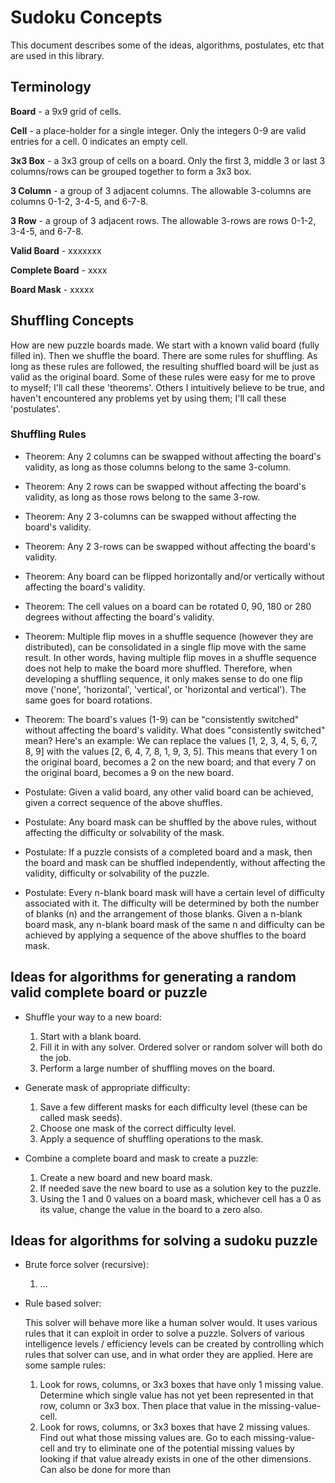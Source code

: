# Sudoku Concepts #

This document describes some of the ideas, algorithms, postulates, etc that are used in this library.


## Terminology ##

**Board** - a 9x9 grid of cells.

**Cell** - a place-holder for a single integer. Only the integers 0-9 are valid entries for a cell. 0 indicates an empty cell.

**3x3 Box** - a 3x3 group of cells on a board. Only the first 3, middle 3 or last 3 columns/rows can be grouped together to form a 3x3 box.

**3 Column** - a group of 3 adjacent columns. The allowable 3-columns are columns 0-1-2, 3-4-5, and 6-7-8.

**3 Row** - a group of 3 adjacent rows. The allowable 3-rows are rows 0-1-2, 3-4-5, and 6-7-8.

**Valid Board** - xxxxxxx

**Complete Board** - xxxx

**Board Mask** - xxxxx


## Shuffling Concepts ##

How are new puzzle boards made. We start with a known valid board (fully filled in). Then we shuffle the board. There are some rules for shuffling. As long as these rules are followed, the resulting shuffled board will be just as valid as the original board. Some of these rules were easy for me to prove to myself; I'll call these 'theorems'. Others I intuitively believe to be true, and haven't encountered any problems yet by using them; I'll call these 'postulates'.

### Shuffling Rules ###

* Theorem: Any 2 columns can be swapped without affecting the board's validity, as long as those columns belong to the same 3-column.

* Theorem: Any 2 rows can be swapped without affecting the board's validity, as long as those rows belong to the same 3-row.

* Theorem: Any 2 3-columns can be swapped without affecting the board's validity.

* Theorem: Any 2 3-rows can be swapped without affecting the board's validity.

* Theorem: Any board can be flipped horizontally and/or vertically without affecting the board's validity.

* Theorem: The cell values on a board can be rotated 0, 90, 180 or 280 degrees without affecting the board's validity.

* Theorem: Multiple flip moves in a shuffle sequence (however they are distributed), can be consolidated in a single flip move with the same result. In other words, having multiple flip moves in a shuffle sequence does not help to make the board more shuffled. Therefore, when developing a shuffling sequence, it only makes sense to do one flip move ('none', 'horizontal', 'vertical', or 'horizontal and vertical'). The same goes for board rotations. 

* Theorem: The board's values (1-9) can be "consistently switched" without affecting the board's validity. What does "consistently switched" mean? Here's an example: We can replace the values [1, 2, 3, 4, 5, 6, 7, 8, 9] with the values [2, 6, 4, 7, 8, 1, 9, 3, 5]. This means that every 1 on the original board, becomes a 2 on the new board; and that every 7 on the original board, becomes a 9 on the new board.

* Postulate: Given a valid board, any other valid board can be achieved, given a correct sequence of the above shuffles.

* Postulate: Any board mask can be shuffled by the above rules, without affecting the difficulty or solvability of the mask.

* Postulate: If a puzzle consists of a completed board and a mask, then the board and mask can be shuffled independently, without affecting the validity, difficulty or solvability of the puzzle.

* Postulate: Every n-blank board mask will have a certain level of difficulty associated with it. The difficulty will be determined by both the number of blanks (n) and the arrangement of those blanks. Given a n-blank board mask, any n-blank board mask of the same n and difficulty can be achieved by applying a sequence of the above shuffles to the board mask.

## Ideas for algorithms for generating a random valid complete board or puzzle ##

* Shuffle your way to a new board: 

	1. Start with a blank board.
	2. Fill it in with any solver. Ordered solver or random solver will both do the job.
	3. Perform a large number of shuffling moves on the board.

* Generate mask of appropriate difficulty:

	1. Save a few different masks for each difficulty level (these can be called mask seeds).
	2. Choose one mask of the correct difficulty level.
	3. Apply a sequence of shuffling operations to the mask.
	
* Combine a complete board and mask to create a puzzle:

	1. Create a new board and new board mask.
	2. If needed save the new board to use as a solution key to the puzzle.
	3. Using the 1 and 0 values on a board mask, whichever cell has a 0 as its value, change the value in the board to a zero also. 
	
## Ideas for algorithms for solving a sudoku puzzle ##

* Brute force solver (recursive):

	1. ...
	
* Rule based solver:

	This solver will behave more like a human solver would. It uses various rules that it can exploit in order to solve a puzzle. Solvers of various intelligence levels / efficiency levels can be created by controlling which rules that solver can use, and in what order they are applied. Here are some sample rules:
	1. Look for rows, columns, or 3x3 boxes that have only 1 missing value. Determine which single value has not yet been represented in that row, column or 3x3 box. Then place that value in the missing-value-cell.
	2. Look for rows, columns, or 3x3 boxes that have 2 missing values. Find out what those missing values are. Go to each missing-value-cell and try to eliminate one of the potential missing values by looking if that value already exists in one of the other dimensions. Can also be done for more than

